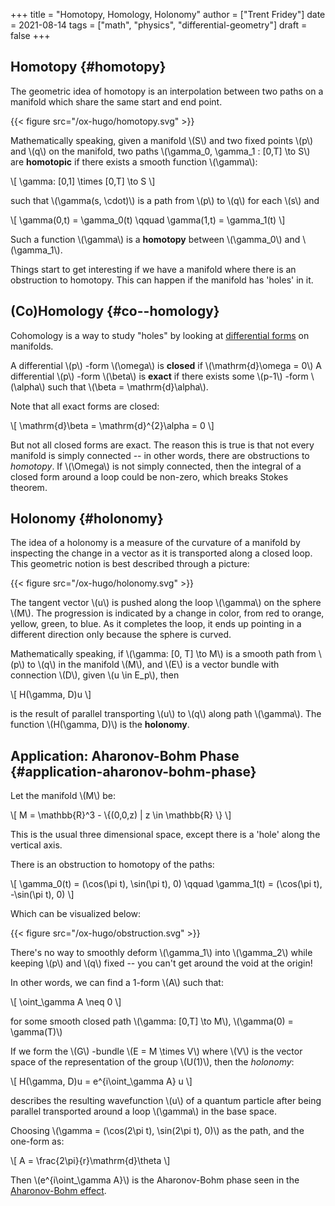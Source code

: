 +++
title = "Homotopy, Homology, Holonomy"
author = ["Trent Fridey"]
date = 2021-08-14
tags = ["math", "physics", "differential-geometry"]
draft = false
+++

## Homotopy {#homotopy}

The geometric idea of homotopy is an interpolation between two paths on a manifold which share the same start and end point.

{{< figure src="/ox-hugo/homotopy.svg" >}}

Mathematically speaking, given a manifold \\(S\\) and two fixed points \\(p\\) and \\(q\\) on the manifold, two paths \\(\gamma\_0, \gamma\_1 : [0,T] \to S\\) are **homotopic** if there exists a smooth function \\(\gamma\\):

\\[
  \gamma: [0,1] \times [0,T] \to S
  \\]

such that \\(\gamma(s, \cdot)\\) is a path from \\(p\\) to \\(q\\) for each \\(s\\) and

\\[
  \gamma(0,t) = \gamma\_0(t) \qquad \gamma(1,t) = \gamma\_1(t)
  \\]

Such a function \\(\gamma\\) is a **homotopy** between \\(\gamma\_0\\) and \\(\gamma\_1\\).

Things start to get interesting if we have a manifold where there is an obstruction to homotopy.
This can happen if the manifold has 'holes' in it.


## (Co)Homology {#co--homology}

Cohomology is a way to study "holes" by looking at [differential forms](https://en.wikipedia.org/wiki/Differential%5Fform) on manifolds.

A differential \\(p\\) -form \\(\omega\\) is **closed** if \\(\mathrm{d}\omega = 0\\)
A differential \\(p\\) -form \\(\beta\\) is **exact** if there exists some \\(p-1\\) -form \\(\alpha\\) such that \\(\beta = \mathrm{d}\alpha\\).

Note that all exact forms are closed:

\\[
  \mathrm{d}\beta = \mathrm{d}^{2}\alpha = 0
  \\]

But not all closed forms are exact.
The reason this is true is that not every manifold is simply connected -- in other words, there are obstructions to _homotopy_.
If \\(\Omega\\) is not simply connected, then the integral of a closed form around a loop could be non-zero, which breaks Stokes theorem.


## Holonomy {#holonomy}

The idea of a holonomy is a measure of the curvature of a manifold by inspecting the change in a vector as it is transported along a closed loop.
This geometric notion is best described through a picture:

{{< figure src="/ox-hugo/holonomy.svg" >}}

The tangent vector \\(u\\) is pushed along the loop \\(\gamma\\) on the sphere \\(M\\).
The progression is indicated by a change in color, from red to orange, yellow, green, to blue.
As it completes the loop, it ends up pointing in a different direction only because the sphere is curved.

Mathematically speaking, if \\(\gamma: [0, T] \to M\\) is a smooth path from \\(p\\) to \\(q\\) in the manifold \\(M\\), and \\(E\\) is a vector bundle with connection \\(D\\), given \\(u \in E\_p\\), then

\\[
  H(\gamma, D)u
  \\]

is the result of parallel transporting \\(u\\) to \\(q\\) along path \\(\gamma\\). The function \\(H(\gamma, D)\\) is the **holonomy**.


## Application: Aharonov-Bohm Phase {#application-aharonov-bohm-phase}

Let the manifold \\(M\\) be:

\\[
M = \mathbb{R}^3 - \\{(0,0,z) | z \in \mathbb{R} \\}
\\]

This is the usual three dimensional space, except there is a 'hole' along the vertical axis.

There is an obstruction to homotopy of the paths:

\\[
\gamma\_0(t) = (\cos(\pi t), \sin(\pi t), 0) \qquad \gamma\_1(t) = (\cos(\pi t), -\sin(\pi t), 0)
\\]

Which can be visualized below:

{{< figure src="/ox-hugo/obstruction.svg" >}}

There's no way to smoothly deform \\(\gamma\_1\\) into \\(\gamma\_2\\) while keeping \\(p\\) and \\(q\\) fixed -- you can't get around the void at the origin!

In other words, we can find a 1-form \\(A\\) such that:

\\[
\oint\_\gamma A \neq 0
\\]

for some smooth closed path \\(\gamma: [0,T] \to M\\), \\(\gamma(0) = \gamma(T)\\)

If we form the \\(G\\) -bundle \\(E = M \times V\\) where \\(V\\) is the vector space of the representation of the group \\(U(1)\\), then the _holonomy_:

\\[
H(\gamma, D)u = e^{i\oint\_\gamma A} u
\\]

describes the resulting wavefunction \\(u\\) of a quantum particle after being parallel transported around a loop \\(\gamma\\) in the base space.

Choosing \\(\gamma = (\cos(2\pi t), \sin(2\pi t), 0)\\) as the path, and the one-form as:

\\[
A = \frac{2\pi}{r}\mathrm{d}\theta
\\]

Then \\(e^{i\oint\_\gamma A}\\) is the Aharonov-Bohm phase seen in the [Aharonov-Bohm effect](https://en.wikipedia.org/wiki/Aharonov%E2%80%93Bohm%5Feffect).
